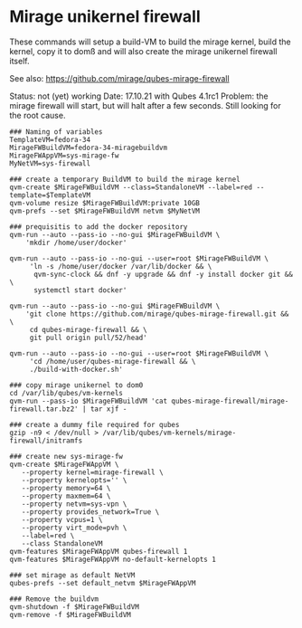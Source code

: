 Mirage unikernel firewall
=========================
These commands will setup a build-VM to build the mirage kernel, build the kernel, copy it to domß and will also create the mirage unikernel firewall itself.

See also: https://github.com/mirage/qubes-mirage-firewall

Status: not (yet) working
Date: 17.10.21 with Qubes 4.1rc1
Problem: the mirage firewall will start, but will halt after a few seconds. Still looking for the root cause.

```
### Naming of variables
TemplateVM=fedora-34
MirageFWBuildVM=fedora-34-miragebuildvm
MirageFWAppVM=sys-mirage-fw
MyNetVM=sys-firewall

### create a temporary BuildVM to build the mirage kernel
qvm-create $MirageFWBuildVM --class=StandaloneVM --label=red --template=$TemplateVM
qvm-volume resize $MirageFWBuildVM:private 10GB
qvm-prefs --set $MirageFWBuildVM netvm $MyNetVM    

### prequisitis to add the docker repository
qvm-run --auto --pass-io --no-gui $MirageFWBuildVM \
    'mkdir /home/user/docker'

qvm-run --auto --pass-io --no-gui --user=root $MirageFWBuildVM \
     'ln -s /home/user/docker /var/lib/docker && \
      qvm-sync-clock && dnf -y upgrade && dnf -y install docker git && \
      systemctl start docker'

qvm-run --auto --pass-io --no-gui $MirageFWBuildVM \
    'git clone https://github.com/mirage/qubes-mirage-firewall.git && \
     cd qubes-mirage-firewall && \
     git pull origin pull/52/head'

qvm-run --auto --pass-io --no-gui --user=root $MirageFWBuildVM \
     'cd /home/user/qubes-mirage-firewall && \
     ./build-with-docker.sh'

### copy mirage unikernel to dom0
cd /var/lib/qubes/vm-kernels
qvm-run --pass-io $MirageFWBuildVM 'cat qubes-mirage-firewall/mirage-firewall.tar.bz2' | tar xjf -

### create a dummy file required for qubes
gzip -n9 < /dev/null > /var/lib/qubes/vm-kernels/mirage-firewall/initramfs

### create new sys-mirage-fw
qvm-create $MirageFWAppVM \
   --property kernel=mirage-firewall \
   --property kernelopts='' \
   --property memory=64 \
   --property maxmem=64 \
   --property netvm=sys-vpn \
   --property provides_network=True \
   --property vcpus=1 \
   --property virt_mode=pvh \
   --label=red \
   --class StandaloneVM
qvm-features $MirageFWAppVM qubes-firewall 1
qvm-features $MirageFWAppVM no-default-kernelopts 1

### set mirage as default NetVM
qubes-prefs --set default_netvm $MirageFWAppVM

### Remove the buildvm
qvm-shutdown -f $MirageFWBuildVM
qvm-remove -f $MirageFWBuildVM

```
